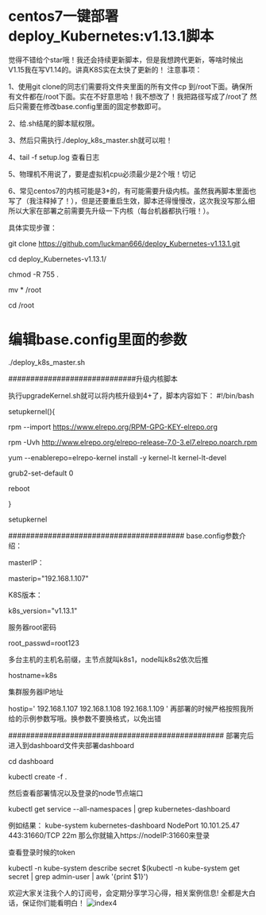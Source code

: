 # centos7一键部署deploy_Kubernetes:v1.13.1脚本


觉得不错给个star哦！我还会持续更新脚本，但是我想跨代更新，等啥时候出V1.15我在写V1.14的。讲真K8S实在太快了更新的！
注意事项：

1、使用git clone的同志们需要将文件夹里面的所有文件cp 到/root下面。确保所有文件都在/root下面。实在不好意思哈！我不想改了！我把路径写成了/root了
然后只需要在修改base.config里面的固定参数即可。

2、给.sh结尾的脚本赋权限。

3、然后只需执行./deploy_k8s_master.sh就可以啦！

4、tail -f setup.log 查看日志

5、物理机不用说了，要是虚拟机cpu必须最少是2个哦！切记

6、常见centos7的内核可能是3+的，有可能需要升级内核。虽然我再脚本里面也写了（我注释掉了！），但是还要重启生效，脚本还得慢慢改，这次我没写那么细
所以大家在部署之前需要先升级一下内核（每台机器都执行哦！）。

具体实现步骤：

git clone https://github.com/luckman666/deploy_Kubernetes-v1.13.1.git

cd deploy_Kubernetes-v1.13.1/

chmod -R 755 .

mv * /root

cd /root

# 编辑base.config里面的参数

./deploy_k8s_master.sh

#############################升级内核脚本

执行upgradeKernel.sh就可以将内核升级到4+了，脚本内容如下：
#!/bin/bash

setupkernel(){

 rpm --import https://www.elrepo.org/RPM-GPG-KEY-elrepo.org
 
 rpm -Uvh http://www.elrepo.org/elrepo-release-7.0-3.el7.elrepo.noarch.rpm
 
 yum --enablerepo=elrepo-kernel install -y kernel-lt kernel-lt-devel
 
 grub2-set-default 0
 
 reboot
 
}

setupkernel

########################################
base.config参数介绍：

masterIP：

masterip="192.168.1.107"

K8S版本：

k8s_version="v1.13.1"

服务器root密码

root_passwd=root123

多台主机的主机名前缀，主节点就叫k8s1，node叫k8s2依次后推

hostname=k8s

集群服务器IP地址

hostip='
192.168.1.107
192.168.1.108
192.168.1.109
'
再部署的时候严格按照我所给的示例参数写哦。换参数不要换格式，以免出错

#################################################
部署完后进入到dashboard文件夹部署dashboard

cd dashboard

kubectl create -f .

然后查看部署情况以及登录的node节点端口

kubectl get service --all-namespaces | grep kubernetes-dashboard

例如结果：
kube-system   kubernetes-dashboard   NodePort    10.101.25.47   <none>        443:31660/TCP   22m
那么你就输入https://nodeIP:31660来登录
	
查看登录时候的token

kubectl -n kube-system describe secret $(kubectl -n kube-system get secret | grep admin-user | awk '{print $1}')

欢迎大家关注我个人的订阅号，会定期分享学习心得，相关案例信息!
全都是大白话，保证你们能看明白！
![index4](https://github.com/luckman666/devops_kkit/blob/master/gzh.jpg)


